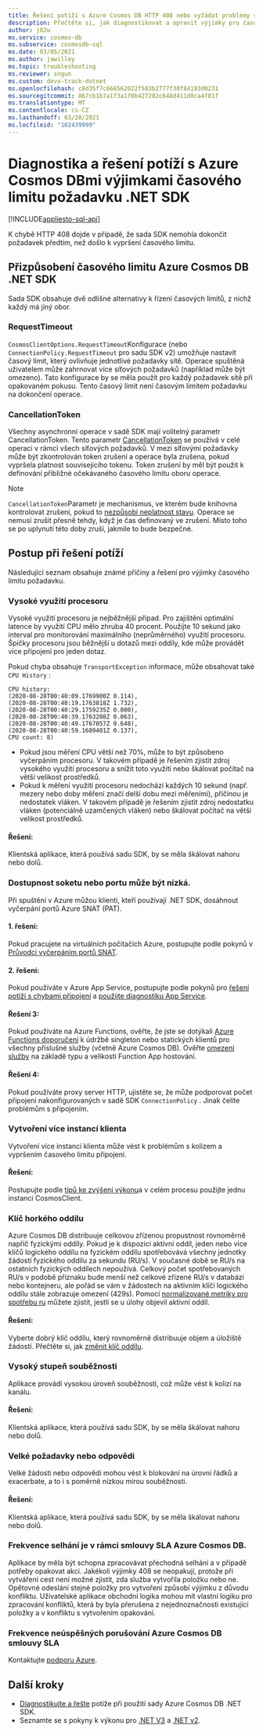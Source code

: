 ```yaml
---
title: Řešení potíží s Azure Cosmos DB HTTP 408 nebo vyžádat problémy s časovým limitem pro sadu .NET SDK
description: Přečtěte si, jak diagnostikovat a opravit výjimky pro časový limit požadavku .NET SDK.
author: j82w
ms.service: cosmos-db
ms.subservice: cosmosdb-sql
ms.date: 03/05/2021
ms.author: jawilley
ms.topic: troubleshooting
ms.reviewer: sngun
ms.custom: devx-track-dotnet
ms.openlocfilehash: c8d35f7c666562022f503b2777f30f84193d0231
ms.sourcegitcommit: 867cb1b7a1f3a1f0b427282c648d411d0ca4f81f
ms.translationtype: MT
ms.contentlocale: cs-CZ
ms.lasthandoff: 03/20/2021
ms.locfileid: "102439999"
---
```

# <a name="diagnose-and-troubleshoot-azure-cosmos-db-net-sdk-request-timeout-exceptions"></a>Diagnostika a řešení potíží s Azure Cosmos DBmi výjimkami časového limitu požadavku .NET SDK
[!INCLUDE[appliesto-sql-api](includes/appliesto-sql-api.md)]

K chybě HTTP 408 dojde v případě, že sada SDK nemohla dokončit požadavek předtím, než došlo k vypršení časového limitu.

## <a name="customize-the-timeout-on-the-azure-cosmos-db-net-sdk"></a>Přizpůsobení časového limitu Azure Cosmos DB .NET SDK

Sada SDK obsahuje dvě odlišné alternativy k řízení časových limitů, z nichž každý má jiný obor.

### <a name="requesttimeout"></a>RequestTimeout

`CosmosClientOptions.RequestTimeout`Konfigurace (nebo `ConnectionPolicy.RequestTimeout` pro sadu SDK v2) umožňuje nastavit časový limit, který ovlivňuje jednotlivé požadavky sítě. Operace spuštěná uživatelem může zahrnovat více síťových požadavků (například může být omezeno). Tato konfigurace by se měla použít pro každý požadavek sítě při opakovaném pokusu. Tento časový limit není časovým limitem požadavku na dokončení operace.

### <a name="cancellationtoken"></a>CancellationToken

Všechny asynchronní operace v sadě SDK mají volitelný parametr CancellationToken. Tento parametr [CancellationToken](/dotnet/standard/threading/how-to-listen-for-cancellation-requests-by-polling) se používá v celé operaci v rámci všech síťových požadavků. V mezi síťovými požadavky může být zkontrolován token zrušení a operace byla zrušena, pokud vypršela platnost souvisejícího tokenu. Token zrušení by měl být použit k definování přibližné očekávaného časového limitu oboru operace.

> [!NOTE]
> `CancellationToken`Parametr je mechanismus, ve kterém bude knihovna kontrolovat zrušení, pokud to [nezpůsobí neplatnost stavu](https://devblogs.microsoft.com/premier-developer/recommended-patterns-for-cancellationtoken/). Operace se nemusí zrušit přesně tehdy, když je čas definovaný ve zrušení. Místo toho se po uplynutí této doby zruší, jakmile to bude bezpečné.

## <a name="troubleshooting-steps"></a>Postup při řešení potíží
Následující seznam obsahuje známé příčiny a řešení pro výjimky časového limitu požadavku.

### <a name="high-cpu-utilization"></a>Vysoké využití procesoru
Vysoké využití procesoru je nejběžnější případ. Pro zajištění optimální latence by využití CPU mělo zhruba 40 procent. Použijte 10 sekund jako interval pro monitorování maximálního (neprůměrného) využití procesoru. Špičky procesoru jsou běžnější u dotazů mezi oddíly, kde může provádět více připojení pro jeden dotaz.

Pokud chyba obsahuje `TransportException` informace, může obsahovat také `CPU History` :

```
CPU history: 
(2020-08-28T00:40:09.1769900Z 0.114), 
(2020-08-28T00:40:19.1763818Z 1.732), 
(2020-08-28T00:40:29.1759235Z 0.000), 
(2020-08-28T00:40:39.1763208Z 0.063), 
(2020-08-28T00:40:49.1767057Z 0.648), 
(2020-08-28T00:40:59.1689401Z 0.137), 
CPU count: 8)
```

* Pokud jsou měření CPU větší než 70%, může to být způsobeno vyčerpáním procesoru. V takovém případě je řešením zjistit zdroj vysokého využití procesoru a snížit toto využití nebo škálovat počítač na větší velikost prostředků.
* Pokud k měření využití procesoru nedochází každých 10 sekund (např. mezery nebo doby měření značí delší dobu mezi měřeními), příčinou je nedostatek vláken. V takovém případě je řešením zjistit zdroj nedostatku vláken (potenciálně uzamčených vláken) nebo škálovat počítač na větší velikost prostředků.

#### <a name="solution"></a>Řešení:
Klientská aplikace, která používá sadu SDK, by se měla škálovat nahoru nebo dolů.

### <a name="socket-or-port-availability-might-be-low"></a>Dostupnost soketu nebo portu může být nízká.
Při spuštění v Azure můžou klienti, kteří používají .NET SDK, dosáhnout vyčerpání portů Azure SNAT (PAT).

#### <a name="solution-1"></a>1. řešení:
Pokud pracujete na virtuálních počítačích Azure, postupujte podle pokynů v [Průvodci vyčerpáním portů SNAT](troubleshoot-dot-net-sdk.md#snat).

#### <a name="solution-2"></a>2. řešení:
Pokud používáte v Azure App Service, postupujte podle pokynů pro [řešení potíží s chybami připojení](../app-service/troubleshoot-intermittent-outbound-connection-errors.md#cause) a [použijte diagnostiku App Service](https://azure.github.io/AppService/2018/03/01/Deep-Dive-into-TCP-Connections-in-App-Service-Diagnostics.html).

#### <a name="solution-3"></a>Řešení 3:
Pokud používáte na Azure Functions, ověřte, že jste se dotýkali [Azure Functions doporučení](../azure-functions/manage-connections.md#static-clients) k údržbě singleton nebo statických klientů pro všechny příslušné služby (včetně Azure Cosmos DB). Ověřte [omezení služby](../azure-functions/functions-scale.md#service-limits) na základě typu a velikosti Function App hostování.

#### <a name="solution-4"></a>Řešení 4:
Pokud používáte proxy server HTTP, ujistěte se, že může podporovat počet připojení nakonfigurovaných v sadě SDK `ConnectionPolicy` . Jinak čelíte problémům s připojením.

### <a name="create-multiple-client-instances"></a>Vytvoření více instancí klienta
Vytvoření více instancí klienta může vést k problémům s kolizem a vypršením časového limitu připojení.

#### <a name="solution"></a>Řešení:
Postupujte podle [tipů ke zvýšení výkonu](performance-tips-dotnet-sdk-v3-sql.md#sdk-usage)a v celém procesu použijte jednu instanci CosmosClient.

### <a name="hot-partition-key"></a>Klíč horkého oddílu
Azure Cosmos DB distribuuje celkovou zřízenou propustnost rovnoměrně napříč fyzickými oddíly. Pokud je k dispozici aktivní oddíl, jeden nebo více klíčů logického oddílu na fyzickém oddílu spotřebovává všechny jednotky žádostí fyzického oddílu za sekundu (RU/s). V současné době se RU/s na ostatních fyzických oddílech nepoužívá. Celkový počet spotřebovaných RU/s v podobě příznaku bude menší než celkové zřízené RU/s v databázi nebo kontejneru, ale pořád se vám v žádostech na aktivním klíči logického oddílu stále zobrazuje omezení (429s). Pomocí [normalizované metriky pro spotřebu ru](monitor-normalized-request-units.md) můžete zjistit, jestli se u úlohy objevil aktivní oddíl. 

#### <a name="solution"></a>Řešení:
Vyberte dobrý klíč oddílu, který rovnoměrně distribuuje objem a úložiště žádostí. Přečtěte si, jak [změnit klíč oddílu](https://devblogs.microsoft.com/cosmosdb/how-to-change-your-partition-key/).

### <a name="high-degree-of-concurrency"></a>Vysoký stupeň souběžnosti
Aplikace provádí vysokou úroveň souběžnosti, což může vést k kolizí na kanálu.

#### <a name="solution"></a>Řešení:
Klientská aplikace, která používá sadu SDK, by se měla škálovat nahoru nebo dolů.

### <a name="large-requests-or-responses"></a>Velké požadavky nebo odpovědi
Velké žádosti nebo odpovědi mohou vést k blokování na úrovni řádků a exacerbate, a to i s poměrně nízkou mírou souběžnosti.

#### <a name="solution"></a>Řešení:
Klientská aplikace, která používá sadu SDK, by se měla škálovat nahoru nebo dolů.

### <a name="failure-rate-is-within-the-azure-cosmos-db-sla"></a>Frekvence selhání je v rámci smlouvy SLA Azure Cosmos DB.
Aplikace by měla být schopna zpracovávat přechodná selhání a v případě potřeby opakovat akci. Jakékoli výjimky 408 se neopakují, protože při vytváření cest není možné zjistit, zda služba vytvořila položku nebo ne. Opětovné odeslání stejné položky pro vytvoření způsobí výjimku z důvodu konfliktu. Uživatelské aplikace obchodní logika mohou mít vlastní logiku pro zpracování konfliktů, která by byla přerušena z nejednoznačnosti existující položky a v konfliktu s vytvořením opakování.

### <a name="failure-rate-violates-the-azure-cosmos-db-sla"></a>Frekvence neúspěšných porušování Azure Cosmos DB smlouvy SLA
Kontaktujte [podporu Azure](https://aka.ms/azure-support).

## <a name="next-steps"></a>Další kroky
* [Diagnostikujte a řešte](troubleshoot-dot-net-sdk.md) potíže při použití sady Azure Cosmos DB .NET SDK.
* Seznamte se s pokyny k výkonu pro [.NET V3](performance-tips-dotnet-sdk-v3-sql.md) a [.NET v2](performance-tips.md).